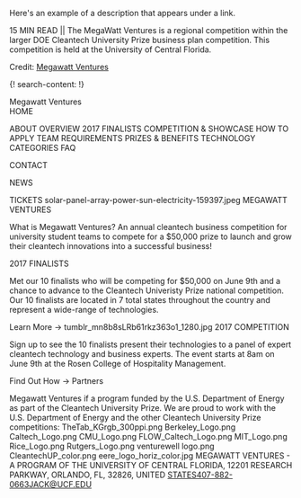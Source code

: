 Here's an example of a description that appears under a link.

15 MIN READ || The MegaWatt Ventures is a regional competition within the larger DOE Cleantech University Prize business plan competition. This competition is held at the University of Central Florida.

Credit: [Megawatt Ventures](https://www.megawattventures.com/)

{! search-content: !}


Megawatt Ventures	
HOME
 
ABOUT
OVERVIEW
2017 FINALISTS
COMPETITION & SHOWCASE
HOW TO APPLY
TEAM REQUIREMENTS
PRIZES & BENEFITS
TECHNOLOGY CATEGORIES
FAQ
 
CONTACT
 
NEWS
 
TICKETS
 solar-panel-array-power-sun-electricity-159397.jpeg
MEGAWATT VENTURES

 

What is Megawatt Ventures?
An annual cleantech business competition for university student teams to compete for a $50,000 prize to launch and grow their cleantech innovations into a successful business!
 
2017 FINALISTS

Met our 10 finalists who will be competing for $50,000 on June 9th and a chance to advance to the Cleantech Univeristy Prize national competition.  Our 10 finalists are located in 7 total states throughout the country and represent a wide-range of technologies.  

Learn More →
 tumblr_mn8b8sLRb61rkz363o1_1280.jpg
2017 COMPETITION 

Sign up to see the 10 finalists present their technologies to a panel of expert cleantech technology and business experts.  The event starts at 8am on June 9th at the Rosen College of Hospitality Management.

Find Out How →
Partners

Megawatt Ventures if a program funded by the U.S. Department of Energy as part of the Cleantech University Prize.  We are proud to work with the U.S. Department of Energy and the other Cleantech University Prize competitions:
TheTab_KGrgb_300ppi.png
Berkeley_Logo.png
Caltech_Logo.png
CMU_Logo.png
FLOW_Caltech_Logo.png
MIT_Logo.png
Rice_Logo.png
Rutgers_Logo.png
venturewell logo.png
CleantechUP_color.png
eere_logo_horiz_color.jpg
MEGAWATT VENTURES - A PROGRAM OF THE UNIVERSITY OF CENTRAL FLORIDA, 12201 RESEARCH PARKWAY, ORLANDO, FL, 32826, UNITED STATES407-882-0663JACK@UCF.EDU
